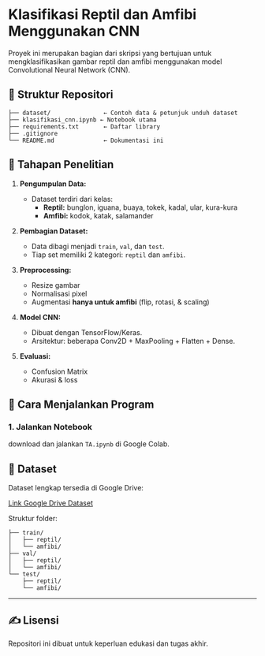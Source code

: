 # Klasifikasi Reptil dan Amfibi Menggunakan CNN

Proyek ini merupakan bagian dari skripsi yang bertujuan untuk mengklasifikasikan gambar reptil dan amfibi menggunakan model Convolutional Neural Network (CNN).

## 📂 Struktur Repositori

```
├── dataset/               ← Contoh data & petunjuk unduh dataset
├── klasifikasi_cnn.ipynb ← Notebook utama
├── requirements.txt       ← Daftar library
├── .gitignore
└── README.md              ← Dokumentasi ini
```

## 📌 Tahapan Penelitian

1. **Pengumpulan Data:**
   - Dataset terdiri dari  kelas:
     - **Reptil:** bunglon, iguana, buaya, tokek, kadal, ular, kura-kura
     - **Amfibi:** kodok, katak, salamander

2. **Pembagian Dataset:**
   - Data dibagi menjadi `train`, `val`, dan `test`.
   - Tiap set memiliki 2 kategori: `reptil` dan `amfibi`.

3. **Preprocessing:**
   - Resize gambar
   - Normalisasi pixel
   - Augmentasi **hanya untuk amfibi** (flip, rotasi, & scaling)

4. **Model CNN:**
   - Dibuat dengan TensorFlow/Keras.
   - Arsitektur: beberapa Conv2D + MaxPooling + Flatten + Dense.

5. **Evaluasi:**
   - Confusion Matrix
   - Akurasi & loss
   

## 🚀 Cara Menjalankan Program

### 1. Jalankan Notebook
download dan jalankan `TA.ipynb` di Google Colab.

## 📁 Dataset

Dataset lengkap tersedia di Google Drive:

[Link Google Drive Dataset](https://drive.google.com/drive/folders/1nWvslXXB3hvEI2qZeDzq-tB6Xal15J-q?usp=drive_link)

Struktur folder:
```
├── train/
│   ├── reptil/
│   └── amfibi/
├── val/
│   ├── reptil/
│   └── amfibi/
└── test/
    ├── reptil/
    └── amfibi/
```

---

## ✍️ Lisensi
Repositori ini dibuat untuk keperluan edukasi dan tugas akhir.
